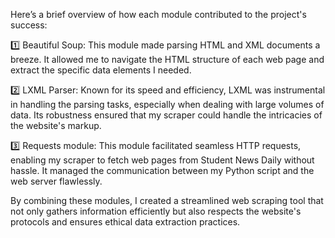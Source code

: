 

Here’s a brief overview of how each module contributed to the project's success:

1️⃣ Beautiful Soup: This module made parsing HTML and XML documents a breeze. It allowed me to navigate the HTML structure of each web page and extract the specific data elements I needed.

2️⃣ LXML Parser: Known for its speed and efficiency, LXML was instrumental in handling the parsing tasks, especially when dealing with large volumes of data. Its robustness ensured that my scraper could handle the intricacies of the website's markup.

3️⃣ Requests module: This module facilitated seamless HTTP requests, enabling my scraper to fetch web pages from Student News Daily without hassle. It managed the communication between my Python script and the web server flawlessly.

By combining these modules, I created a streamlined web scraping tool that not only gathers information efficiently but also respects the website's protocols and ensures ethical data extraction practices.
